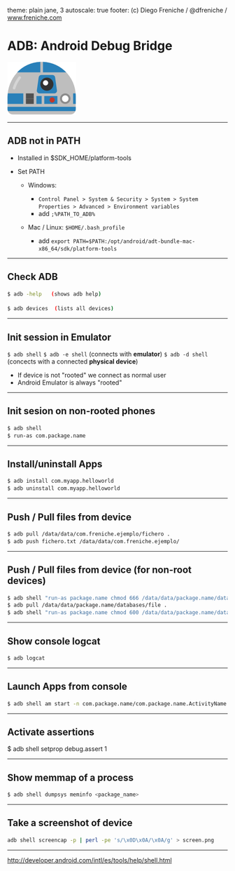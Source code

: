 theme: plain jane, 3
autoscale: true 
footer: (c) Diego Freniche / @dfreniche / www.freniche.com

# ADB: Android Debug Bridge

![inline|150%](img/r2d2.png)

---

## ADB not in PATH

- Installed in $SDK_HOME/platform-tools

- Set PATH
	- Windows:
		- `Control Panel > System & Security > System > System Properties > Advanced > Environment variables`
		- add `;%PATH_TO_ADB%`

	- Mac / Linux: `$HOME/.bash_profile`
		- add `export PATH=$PATH:/opt/android/adt-bundle-mac-x86_64/sdk/platform-tools`

---

## Check ADB

```bash
$ adb -help   (shows adb help)

$ adb devices  (lists all devices)
```


---
## Init session in Emulator

`$ adb shell`
`$ adb -e shell`  (connects with __emulator__)
`$ adb -d shell`  (concects with a connected __physical device__)

- If device is not "rooted" we connect as normal user
- Android Emulator is always "rooted"


---

## Init sesion on non-rooted phones

```bash
$ adb shell 
$ run-as com.package.name
```

---


## Install/uninstall Apps

```bash
$ adb install com.myapp.helloworld
$ adb uninstall com.myapp.helloworld
```

---

## Push / Pull files from device

```bash
$ adb pull /data/data/com.freniche.ejemplo/fichero .
$ adb push fichero.txt /data/data/com.freniche.ejemplo/
```

---

## Push / Pull files from device (for non-root devices)

```bash
$ adb shell "run-as package.name chmod 666 /data/data/package.name/databases/file"
$ adb pull /data/data/package.name/databases/file .
$ adb shell "run-as package.name chmod 600 /data/data/package.name/databases/file"
```

---

## Show console logcat

```bash
$ adb logcat
```
---


## Launch Apps from console

```bash
$ adb shell am start -n com.package.name/com.package.name.ActivityName
```

---

## Activate assertions

$ adb shell setprop debug.assert 1

---

## Show memmap of a process

```bash
$ adb shell dumpsys meminfo <package_name>
```

---


## Take a screenshot of device

```bash
adb shell screencap -p | perl -pe 's/\x0D\x0A/\x0A/g' > screen.png
```

---


http://developer.android.com/intl/es/tools/help/shell.html